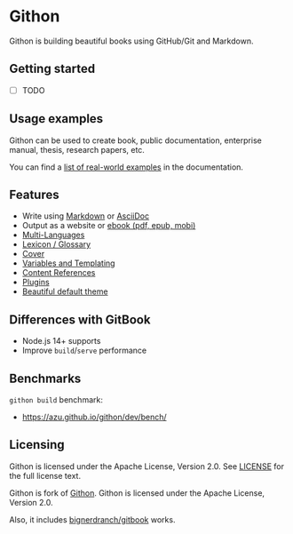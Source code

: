 # Githon

Githon is building beautiful books using GitHub/Git and Markdown.

## Getting started

- [ ] TODO

## Usage examples

Githon can be used to create book, public documentation, enterprise manual, thesis, research papers, etc.

You can find a [list of real-world examples](docs/examples.md) in the documentation.

## Features

* Write using [Markdown](http://toolchain.gitbook.com/syntax/markdown.html) or [AsciiDoc](http://toolchain.gitbook.com/syntax/asciidoc.html)
* Output as a website or [ebook (pdf, epub, mobi)](http://toolchain.gitbook.com/ebook.html)
* [Multi-Languages](http://toolchain.gitbook.com/languages.html)
* [Lexicon / Glossary](http://toolchain.gitbook.com/lexicon.html)
* [Cover](http://toolchain.gitbook.com/ebook.html)
* [Variables and Templating](http://toolchain.gitbook.com/templating/)
* [Content References](http://toolchain.gitbook.com/templating/conrefs.html)
* [Plugins](http://toolchain.gitbook.com/plugins/)
* [Beautiful default theme](https://github.com/GitbookIO/theme-default)

## Differences with GitBook

- Node.js 14+ supports
- Improve `build`/`serve` performance

## Benchmarks

`githon build` benchmark:

- <https://azu.github.io/githon/dev/bench/>

## Licensing

Githon is licensed under the Apache License, Version 2.0. See [LICENSE](LICENSE) for the full license text.

Githon is fork of [Githon](https://github.com/GitbookIO/gitbook).
Githon is licensed under the Apache License, Version 2.0.

Also, it includes [bignerdranch/gitbook](https://github.com/bignerdranch/gitbook) works.
